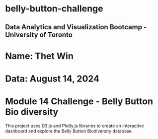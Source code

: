 # belly-button-challenge

## Data Analytics and Visualization Bootcamp - University of Toronto
# Name: Thet Win
# Data: August 14, 2024
# Module 14 Challenge - Belly Button Bio diversity


This project uses D3.js and Plotly.js libraries to create an interactive dashboard and explore the Belly Button Biodiversity database.
